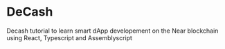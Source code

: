 # DeCash
Decash tutorial to learn smart dApp developement on the Near blockchain using React, Typescript and Assemblyscript
